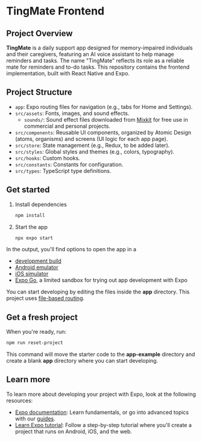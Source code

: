 # TingMate Frontend

<!-- TODO: add sections includes:
- functions/features
- dependencies -->

## Project Overview

**TingMate** is a daily support app designed for memory-impaired individuals and their caregivers, featuring an AI voice assistant to help manage reminders and tasks. The name "TingMate" reflects its role as a reliable mate for reminders and to-do tasks. This repository contains the frontend implementation, built with React Native and Expo.

## Project Structure

- `app`: Expo routing files for navigation (e.g., tabs for Home and Settings).
- `src/assets`: Fonts, images, and sound effects.
  - `sounds/`: Sound effect files downloaded from [Mixkit](https://mixkit.co/free-sound-effects/) for free use in commercial and personal projects.
- `src/components`: Reusable UI components, organized by Atomic Design (atoms, organisms) and screens (UI logic for each app page).
- `src/store`: State management (e.g., Redux, to be added later).
- `src/styles`: Global styles and themes (e.g., colors, typography).
- `src/hooks`: Custom hooks.
- `src/constants`: Constants for configuration.
- `src/types`: TypeScript type definitions.

## Get started

1. Install dependencies

   ```bash
   npm install
   ```

2. Start the app

   ```bash
   npx expo start
   ```

In the output, you'll find options to open the app in a

- [development build](https://docs.expo.dev/develop/development-builds/introduction/)
- [Android emulator](https://docs.expo.dev/workflow/android-studio-emulator/)
- [iOS simulator](https://docs.expo.dev/workflow/ios-simulator/)
- [Expo Go](https://expo.dev/go), a limited sandbox for trying out app development with Expo

You can start developing by editing the files inside the **app** directory. This project uses [file-based routing](https://docs.expo.dev/router/introduction).

## Get a fresh project

When you're ready, run:

```bash
npm run reset-project
```

This command will move the starter code to the **app-example** directory and create a blank **app** directory where you can start developing.

## Learn more

To learn more about developing your project with Expo, look at the following resources:

- [Expo documentation](https://docs.expo.dev/): Learn fundamentals, or go into advanced topics with our [guides](https://docs.expo.dev/guides).
- [Learn Expo tutorial](https://docs.expo.dev/tutorial/introduction/): Follow a step-by-step tutorial where you'll create a project that runs on Android, iOS, and the web.

